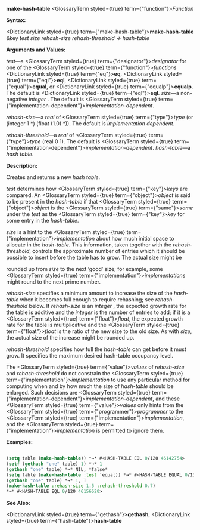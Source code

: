 **make-hash-table** <GlossaryTerm styled={true} term={"function"}><i>Function</i></GlossaryTerm> 



**Syntax:** 



<DictionaryLink styled={true} term={"make-hash-table"}><b>make-hash-table</b></DictionaryLink> &amp;key *test size rehash-size rehash-threshold → hash-table* 



**Arguments and Values:** 



*test*—a <GlossaryTerm styled={true} term={"designator"}><i>designator</i></GlossaryTerm> for one of the <GlossaryTerm styled={true} term={"function"}><i>functions</i></GlossaryTerm> <DictionaryLink styled={true} term={"eq"}><b>eq</b></DictionaryLink>, <DictionaryLink styled={true} term={"eql"}><b>eql</b></DictionaryLink>, <DictionaryLink styled={true} term={"equal"}><b>equal</b></DictionaryLink>, or <DictionaryLink styled={true} term={"equalp"}><b>equalp</b></DictionaryLink>. The default is <DictionaryLink styled={true} term={"eql"}><b>eql</b></DictionaryLink>. *size*—a non-negative *integer* . The default is <GlossaryTerm styled={true} term={"implementation-dependent"}><i>implementation-dependent</i></GlossaryTerm>. 



*rehash-size*—a *real* of <GlossaryTerm styled={true} term={"type"}><i>type</i></GlossaryTerm> (or (integer 1 \*) (float (1.0) \*)). The default is *implementation dependent*. 



*rehash-threshold*—a *real* of <GlossaryTerm styled={true} term={"type"}><i>type</i></GlossaryTerm> (real 0 1). The default is <GlossaryTerm styled={true} term={"implementation-dependent"}><i>implementation-dependent</i></GlossaryTerm>. *hash-table*—a *hash table*. 



**Description:** 



Creates and returns a new *hash table*. 



*test* determines how <GlossaryTerm styled={true} term={"key"}><i>keys</i></GlossaryTerm> are compared. An <GlossaryTerm styled={true} term={"object"}><i>object</i></GlossaryTerm> is said to be present in the *hash-table* if that <GlossaryTerm styled={true} term={"object"}><i>object</i></GlossaryTerm> is the <GlossaryTerm styled={true} term={"same"}><i>same</i></GlossaryTerm> under the *test* as the <GlossaryTerm styled={true} term={"key"}><i>key</i></GlossaryTerm> for some entry in the *hash-table*. 



*size* is a hint to the <GlossaryTerm styled={true} term={"implementation"}><i>implementation</i></GlossaryTerm> about how much initial space to allocate in the *hash-table*. This information, taken together with the *rehash-threshold*, controls the approximate number of entries which it should be possible to insert before the table has to grow. The actual size might be 







 



 



rounded up from *size* to the next ‘good’ size; for example, some <GlossaryTerm styled={true} term={"implementation"}><i>implementations</i></GlossaryTerm> might round to the next prime number. 



*rehash-size* specifies a minimum amount to increase the size of the *hash-table* when it becomes full enough to require rehashing; see *rehash-theshold* below. If *rehash-size* is an *integer* , the expected growth rate for the table is additive and the *integer* is the number of entries to add; if it is a <GlossaryTerm styled={true} term={"float"}><i>float</i></GlossaryTerm>, the expected growth rate for the table is multiplicative and the <GlossaryTerm styled={true} term={"float"}><i>float</i></GlossaryTerm> is the ratio of the new size to the old size. As with *size*, the actual size of the increase might be rounded up. 



*rehash-threshold* specifies how full the *hash-table* can get before it must grow. It specifies the maximum desired hash-table occupancy level. 



The <GlossaryTerm styled={true} term={"value"}><i>values</i></GlossaryTerm> of *rehash-size* and *rehash-threshold* do not constrain the <GlossaryTerm styled={true} term={"implementation"}><i>implementation</i></GlossaryTerm> to use any particular method for computing when and by how much the size of *hash-table* should be enlarged. Such decisions are <GlossaryTerm styled={true} term={"implementation-dependent"}><i>implementation-dependent</i></GlossaryTerm>, and these <GlossaryTerm styled={true} term={"value"}><i>values</i></GlossaryTerm> only hints from the <GlossaryTerm styled={true} term={"programmer"}><i>programmer</i></GlossaryTerm> to the <GlossaryTerm styled={true} term={"implementation"}><i>implementation</i></GlossaryTerm>, and the <GlossaryTerm styled={true} term={"implementation"}><i>implementation</i></GlossaryTerm> is permitted to ignore them. 



**Examples:**
```lisp

(setq table (make-hash-table)) *→* #<HASH-TABLE EQL 0/120 46142754> 
(setf (gethash "one" table) 1) *→* 1 
(gethash "one" table) *→* NIL, *false* 
(setq table (make-hash-table :test ’equal)) *→* #<HASH-TABLE EQUAL 0/139 46145547> (setf (gethash "one" table) 1) *→* 1 
(gethash "one" table) *→* 1, T 
(make-hash-table :rehash-size 1.5 :rehash-threshold 0.7) 
*→* #<HASH-TABLE EQL 0/120 46156620> 

```
**See Also:** 



<DictionaryLink styled={true} term={"gethash"}><b>gethash</b></DictionaryLink>, <DictionaryLink styled={true} term={"hash-table"}><b>hash-table</b></DictionaryLink> 




